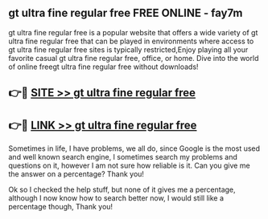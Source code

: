 ## gt ultra fine regular free FREE ONLINE - fay7m

gt ultra fine regular free is a popular website that offers a wide variety of gt ultra fine regular free that can be played in environments where access to gt ultra fine regular free sites is typically restricted,Enjoy playing all your favorite casual gt ultra fine regular free, office, or home. Dive into the world of online freegt ultra fine regular free without downloads!

## 👉🔴 [SITE >> gt ultra fine regular free](http://news.freeplayer.one?title=gt_ultra_fine_regular_free&ref=FRRE)

## 👉🔴 [LINK >> gt ultra fine regular free](http://news.freeplayer.one?title=gt_ultra_fine_regular_free&ref=FREE)

Sometimes in life, I have problems, we all do, since Google is the most used and well known search engine, I sometimes search my problems and questions on it, however I am not sure how reliable is it. Can you give me the answer on a percentage? Thank you!

Ok so I checked the help stuff, but none of it gives me a percentage, although I now know how to search better now, I would still like a percentage though, Thank you!